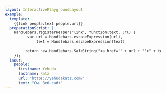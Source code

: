 ```yaml
---
layout: InteractivePlaygroundLayout
example:
  template: |
    {{link people.text people.url}}
  preparationScript: |
    Handlebars.registerHelper("link", function(text, url) {
          var url = Handlebars.escapeExpression(url),
              text = Handlebars.escapeExpression(text)
              
         return new Handlebars.SafeString("<a href='" + url + "'>" + text +"</a>");
    });
  input:
    people:
      firstname: Yehuda
      lastname: Katz
      url: "https://yehudakatz.com/"
      text: "См. Веб-сайт"
---
```

